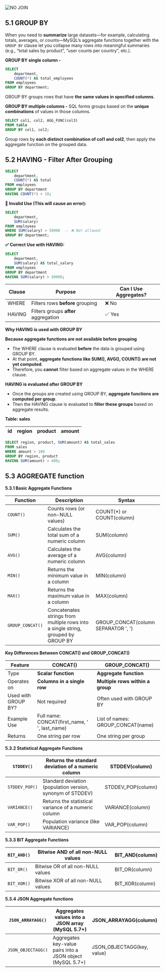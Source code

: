 ![NO JOIN](https://github.com/user-attachments/assets/b8765043-3255-4fec-9ba9-4173270f0158)

## 5.1	GROUP BY
When you need to **summarize** large datasets—for example, calculating totals, averages, or counts—MySQL’s aggregate functions together with the `GROUP BY` clause let you collapse many rows into meaningful summaries (e.g., “total sales by product”, “user counts per country”, etc.).


**GROUP BY single column -** 
```sql
SELECT 
	department, 
	COUNT(*) AS total_employees
FROM employees
GROUP BY department;
```

GROUP BY groups rows that have **the same values in specified columns**. 

**GROUP BY multiple columns -** 
SQL forms groups based on the **unique combinations** of values in those columns.

```sql
SELECT col1, col2, AGG_FUNC(col3)
FROM table
GROUP BY col1, col2;
```

Group rows by **each distinct combination of col1 and col2**, then apply the aggregate function on the grouped data.

## 5.2 HAVING - Filter After Grouping

```sql
SELECT 
	department, 
	COUNT(*) AS total
FROM employees
GROUP BY department
HAVING COUNT(*) > 10;
```

 **🔴 Invalid Use (This will cause an error):**

```sql
SELECT 
	department, 
	SUM(salary)
FROM employees
WHERE SUM(salary) > 50000  -- ❌ Not allowed
GROUP BY department;
```

**✅ Correct Use with HAVING:**

```sql
SELECT 
	department, 
	SUM(salary) AS total_salary
FROM employees
GROUP BY department
HAVING SUM(salary) > 50000;
```

| **Clause** | **Purpose** | **Can I Use Aggregates?** |
| --- | --- | --- |
| WHERE | Filters rows **before** grouping | ❌ No |
| HAVING | Filters groups **after** aggregation | ✅ Yes |

**Why HAVING is used with GROUP BY**

**Because aggregate functions are not available before grouping**

- The WHERE clause is evaluated **before** the data is grouped using GROUP BY.
- At that point, **aggregate functions like SUM(), AVG(), COUNT() are not yet computed**.
- Therefore, you **cannot** filter based on aggregate values in the WHERE clause.

**HAVING is evaluated after GROUP BY**

- Once the groups are created using GROUP BY, **aggregate functions are computed per group**.
- Then the HAVING clause is evaluated to **filter these groups** based on aggregate results.

**Table: sales**

| **id** | **region** | **product** | **amount** |
| --- | --- | --- | --- |

```sql
SELECT region, product, SUM(amount) AS total_sales
FROM sales
WHERE amount > 100
GROUP BY region, product
HAVING SUM(amount) > 400;
```

## 5.3 AGGREGATE function

**5.3.1 Basic Aggregate Functions**

| **Function** | **Description** | **Syntax** |
| --- | --- | --- |
| `COUNT()` | Counts rows (or non-NULL values) | COUNT(*) or COUNT(column) |
| `SUM()` | Calculates the total sum of a numeric column | SUM(column) |
| `AVG()` | Calculates the average of a numeric column | AVG(column) |
| `MIN()` | Returns the minimum value in a column | MIN(column) |
| `MAX()` | Returns the maximum value in a column | MAX(column) |
| `GROUP_CONCAT()` | Concatenates strings from multiple rows into a single string, grouped by GROUP BY | GROUP_CONCAT(column SEPARATOR ', ') |

**Key Differences Between CONCAT() and GROUP_CONCAT()**

| **Feature** | CONCAT() | GROUP_CONCAT() |
| --- | --- | --- |
| Type | **Scalar function** | **Aggregate function** |
| Operates on | **Columns in a single row** | **Multiple rows within a group** |
| Used with GROUP BY? | Not required | Often used with GROUP BY |
| Example Use | Full name: CONCAT(first_name, ' ', last_name) | List of names: GROUP_CONCAT(name) |
| Returns | One string per row | One string per group |

**5.3.2 Statistical Aggregate Functions**

| `STDDEV()` | Returns the standard deviation of a numeric column | STDDEV(column) |
| --- | --- | --- |
| `STDDEV_POP()` | Standard deviation (population version, synonym of STDDEV) | STDDEV_POP(column) |
| `VARIANCE()` | Returns the statistical variance of a numeric column | VARIANCE(column) |
| `VAR_POP()` | Population variance (like VARIANCE) | VAR_POP(column) |

**5.3.3 BIT Aggregate Functions**

| `BIT_AND()` | Bitwise AND of all non-NULL values | BIT_AND(column) |
| --- | --- | --- |
| `BIT_OR()` | Bitwise OR of all non-NULL values | BIT_OR(column) |
| `BIT_XOR()` | Bitwise XOR of all non-NULL values | BIT_XOR(column) |

**5.3.4 JSON Aggregate functions**

| `JSON_ARRAYAGG()` | Aggregates values into a JSON array (MySQL 5.7+) | JSON_ARRAYAGG(column) |
| --- | --- | --- |
| `JSON_OBJECTAGG()` | Aggregates key-value pairs into a JSON object (MySQL 5.7+) | JSON_OBJECTAGG(key, value) |

